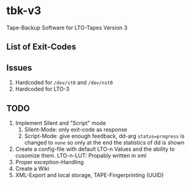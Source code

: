 # tbk-v3

Tape-Backup Software for LTO-Tapes Version 3

## List of Exit-Codes

## Issues

1. Hardcoded for `/dev/st0` and `/dev/nst0`
2. Hardcoded for LTO-3

## TODO

1. Implement Silent and "Script" mode
   1. Silent-Mode: only exit-code as response
   2. Script-Mode: give enough feedback, dd-arg `status=progress` is changed to `none` so only at the end the statistics of dd is shown
2. Create a config-file with default LTO-n Values and the ability to cusomize them. LTO-n-LUT: Propably written in xml
3. Proper exception-Handling
4. Create a Wiki
5. XML-Export and local storage, TAPE-Fingerprinting (UUID)
